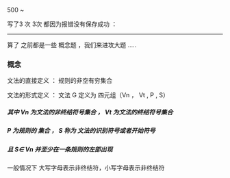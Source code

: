 500 ~

写了3 次  3次
都因为报错没有保存成功 ：

----

算了 之前都是一些 概念题 ，我们来进攻大题 .....

### 概念

文法的直接定义 ： 规则的非空有穷集合

文法的形式定义 ： 文法 G 定义为 四元组（Vn ， Vt , P , S）     
##### 其中 Vn 为文法的非终结符号集合 ， Vt 为文法的终结符号集合
##### P 为规则的 集合 ， S 称为 文法的识别符号或者开始符号
#####  且 S∈ Vn 并至少在一条规则的左部出现
一般情况下 大写字母表示非终结符，小写字母表示非终结符
 
